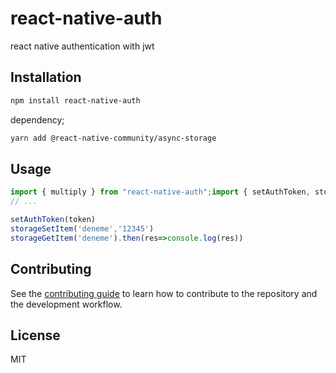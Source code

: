 # react-native-auth

react native authentication with jwt

## Installation

```sh
npm install react-native-auth
```
dependency;

```sh
yarn add @react-native-community/async-storage
```

## Usage

```js
import { multiply } from "react-native-auth";import { setAuthToken, storageSetItem,storageGetItem } from 'react-native-auth';
// ...

setAuthToken(token)
storageSetItem('deneme','12345')
storageGetItem('deneme').then(res=>console.log(res))
```

## Contributing

See the [contributing guide](CONTRIBUTING.md) to learn how to contribute to the repository and the development workflow.

## License

MIT
